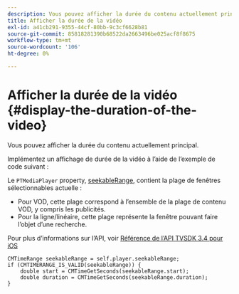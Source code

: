 ```yaml
---
description: Vous pouvez afficher la durée du contenu actuellement principal.
title: Afficher la durée de la vidéo
exl-id: a41cb291-9355-44cf-80bb-9c3cf6628b81
source-git-commit: 85818281390b68522da2663496be025acf8f8675
workflow-type: tm+mt
source-wordcount: '106'
ht-degree: 0%

---
```


# Afficher la durée de la vidéo {#display-the-duration-of-the-video}

Vous pouvez afficher la durée du contenu actuellement principal.

Implémentez un affichage de durée de la vidéo à l’aide de l’exemple de code suivant :

Le `PTMediaPlayer` property, [seekableRange](https://help.adobe.com/en_US/primetime/api/psdk/appledoc/Classes/PTMediaPlayer.html#//api/name/seekableRange), contient la plage de fenêtres sélectionnables actuelle :

* Pour VOD, cette plage correspond à l’ensemble de la plage de contenu VOD, y compris les publicités.
* Pour la ligne/linéaire, cette plage représente la fenêtre pouvant faire l’objet d’une recherche.

Pour plus d’informations sur l’API, voir [Référence de l’API TVSDK 3.4 pour iOS](https://help.adobe.com/en_US/primetime/api/psdk/appledoc_v3/index.html)

<!--<a id="example_A153BE3AC03F43C6BF3A156316A08CD3"></a>-->

```
CMTimeRange seekableRange = self.player.seekableRange;  
if (CMTIMERANGE_IS_VALID(seekableRange)) { 
    double start = CMTimeGetSeconds(seekableRange.start);  
    double duration = CMTimeGetSeconds(seekableRange.duration); 
}
```
